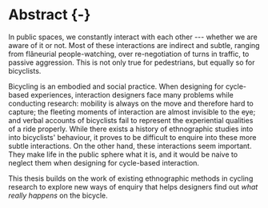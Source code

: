 # Abstract {-}

In public spaces, we constantly interact with each other --- whether we are aware of it or not. Most of these interactions are indirect and subtle, ranging from flâneurial people-watching, over re-negotiation of turns in traffic, to passive aggression. This is not only true for pedestrians, but equally so for bicyclists.

Bicycling is an embodied and social practice. When designing for cycle-based experiences, interaction designers face many problems while conducting research: mobility is always on the move and therefore hard to capture; the fleeting moments of interaction are almost invisible to the eye; and verbal accounts of bicyclists fail to represent the experiential qualities of a ride properly.
While there exists a history of ethnographic studies into into bicyclists' behaviour, it proves to be difficult to enquire into these more subtle interactions.
On the other hand, these interactions seem important. They make life in the public sphere what it is, and it would be naive to neglect them when designing for cycle-based interaction.

This thesis builds on the work of existing ethnographic methods in cycling research to explore new ways of enquiry that helps designers find out *what really happens* on the bicycle.

<!--

Focusing on face-to-face interaction (rather than on digitally mediated interaction) and vélomobile formations-in-action specifically

-->
